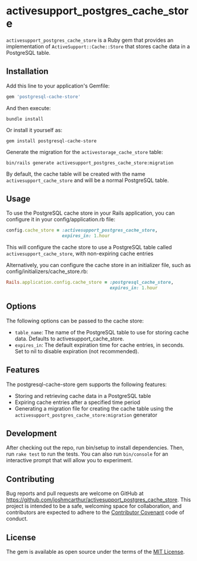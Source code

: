 # activesupport_postgres_cache_store

`activesupport_postgres_cache_store` is a Ruby gem that provides an implementation of `ActiveSupport::Cache::Store` that stores cache data in a PostgreSQL table.

## Installation

Add this line to your application's Gemfile:

```ruby
gem 'postgresql-cache-store'
```

And then execute:

```shell
bundle install
```

Or install it yourself as:

```shell
gem install postgresql-cache-store
```

Generate the migration for the `activestorage_cache_store` table:

```shell
bin/rails generate activesupport_postgres_cache_store:migration
```

By default, the cache table will be created with the name `activesupport_cache_store` and will be a normal PostgreSQL table.

## Usage

To use the PostgreSQL cache store in your Rails application, you can configure it in your config/application.rb file:

```ruby
config.cache_store = :activesupport_postgres_cache_store,
                     expires_in: 1.hour
```

This will configure the cache store to use a PostgreSQL table called `activesupport_cache_store`, with non-expiring cache entries

Alternatively, you can configure the cache store in an initializer file, such as config/initializers/cache_store.rb:

```ruby
Rails.application.config.cache_store = :postgresql_cache_store,
                                       expires_in: 1.hour
```

## Options

The following options can be passed to the cache store:

- `table_name`: The name of the PostgreSQL table to use for storing cache data. Defaults to activesupport_cache_store.
- `expires_in`: The default expiration time for cache entries, in seconds. Set to nil to disable expiration (not recommended).

## Features

The postgresql-cache-store gem supports the following features:

- Storing and retrieving cache data in a PostgreSQL table
- Expiring cache entries after a specified time period
- Generating a migration file for creating the cache table using the `activesupport_postgres_cache_store:migration` generator

## Development

After checking out the repo, run bin/setup to install dependencies. Then, run `rake test` to run the tests. You can also run `bin/console` for an interactive prompt that will allow you to experiment.

## Contributing

Bug reports and pull requests are welcome on GitHub at https://github.com/joshmcarthur/activesupport_postgres_cache_store. This project is intended to be a safe, welcoming space for collaboration, and contributors are expected to adhere to the [Contributor Covenant](https://www.contributor-covenant.org/) code of conduct.

## License

The gem is available as open source under the terms of the [MIT License](https://opensource.org/license/mit/).
